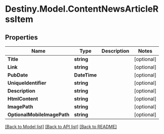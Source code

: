 # Destiny.Model.ContentNewsArticleRssItem

## Properties

Name | Type | Description | Notes
------------ | ------------- | ------------- | -------------
**Title** | **string** |  | [optional] 
**Link** | **string** |  | [optional] 
**PubDate** | **DateTime** |  | [optional] 
**UniqueIdentifier** | **string** |  | [optional] 
**Description** | **string** |  | [optional] 
**HtmlContent** | **string** |  | [optional] 
**ImagePath** | **string** |  | [optional] 
**OptionalMobileImagePath** | **string** |  | [optional] 

[[Back to Model list]](../README.md#documentation-for-models) [[Back to API list]](../README.md#documentation-for-api-endpoints) [[Back to README]](../README.md)

